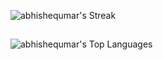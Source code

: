 ![abhishequmar's Streak](https://github-readme-streak-stats.herokuapp.com/?user=abhishequmar&theme=dark&hide_border=true)

##
![abhishequmar's Top Languages](https://github-readme-stats.vercel.app/api/top-langs/?username=abhishequmar&theme=dark&show_icons=true&hide_border=true&layout=compact)
##
